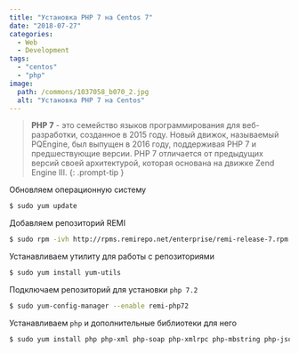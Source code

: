 ```yaml
---
title: "Установка PHP 7 на Centos 7"
date: "2018-07-27"
categories: 
  - Web
  - Development
tags: 
  - "centos"
  - "php"
image:
  path: /commons/1037058_b070_2.jpg
  alt: "Установка PHP 7 на Centos"
---
```


> **PHP 7** - это семейство языков программирования для веб-разработки, созданное в 2015 году. Новый движок, называемый PQEngine, был выпущен в 2016 году, поддерживая PHP 7 и предшествующие версии. PHP 7 отличается от предыдущих версий своей архитектурой, которая основана на движке Zend Engine III. 
{: .prompt-tip }

Обновляем операционную систему

```sh
$ sudo yum update
```

Добавляем репозиторий REMI

```sh
$ sudo rpm -ivh http://rpms.remirepo.net/enterprise/remi-release-7.rpm
```

Устанавливаем утилиту для работы с репозиториями

```sh
$ sudo yum install yum-utils
```

Подключаем репозиторий для установки `php 7.2`

```sh
$ sudo yum-config-manager --enable remi-php72
```

Устанавливаем `php` и дополнительные библиотеки для него

```sh
$ sudo yum install php php-xml php-soap php-xmlrpc php-mbstring php-json php-gd php-mcrypt php-common php-devel php-fpm php-pdo php-mysqlnd php-imap php-embedded php-ldap php-odbc curl curl-devel
```
